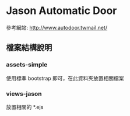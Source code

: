 # Jason Automatic Door

參考網站: <http://www.autodoor.twmail.net/>

## 檔案結構說明

### assets-simple

使用標準 bootstrap 即可，在此資料夾放置相關檔案


### views-jason

放置相關的 *.ejs
